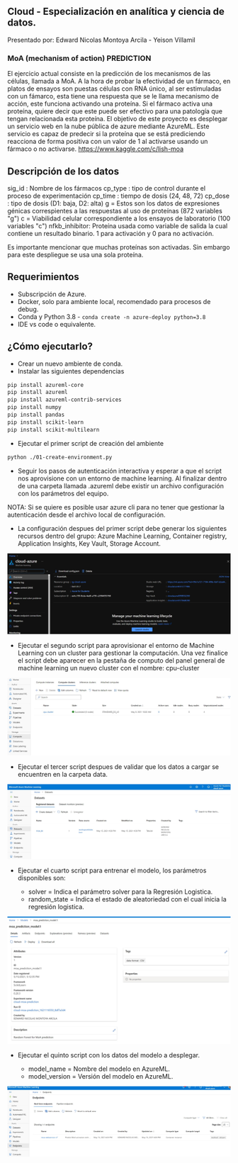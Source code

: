 ## Cloud - Especialización en analítica y ciencia de datos.

Presentado por: Edward Nicolas Montoya Arcila - Yeison Villamil

### MoA (mechanism of action) PREDICTION

El ejercicio actual consiste en la predicción de los mecanismos de las células, llamada a MoA. A la hora de probar la efectividad de un fármaco, en platos de ensayos son puestas células con RNA único, al ser estimuladas con un fámarco, esta tiene una respuesta que se le llama mecanismo de acción, este funciona activando una proteína. Si el fármaco activa una proteína, quiere decir que este puede ser efectivo para una patología que tengan relacionada esta proteína. El objetivo de este proyecto es desplegar un servicio web en la nube pública de azure mediante AzureML. Este servicio es capaz de predecir si la proteína que se está prediciendo reacciona de forma positiva con un valor de 1 al activarse usando un fármaco o no activarse. https://www.kaggle.com/c/lish-moa

## Descripción de los datos

sig_id : Nombre de los fármacos
cp_type : tipo de control durante el proceso de experimentación
cp_time : tiempo de dosis (24, 48, 72)
cp_dose : tipo de dosis (D1: baja, D2: alta)
g = Estos son los datos de expresiones génicas correspientes a las respuestas al uso de proteínas (872 variables "g")
c = Viabilidad celular correspondiente a los ensayos de laboratorio (100 variables "c")
nfkb_inhibitor: Proteína usada como variable de salida la cual contiene un resultado binario. 1 para activación y 0 para no activación.

Es importante mencionar que muchas proteínas son activadas. Sin embargo para este despliegue se usa una sola proteína.

## Requerimientos

- Subscripción de Azure.
- Docker, solo para ambiente local, recomendado para procesos de debug.
- Conda y Python 3.8 - ``` conda create -n azure-deploy python=3.8 ```
- IDE vs code o equivalente.

## ¿Cómo ejecutarlo?

- Crear un nuevo ambiente de conda.
- Instalar las siguientes dependencias

```bash
pip install azureml-core
pip install azureml
pip install azureml-contrib-services
pip install numpy
pip install pandas
pip install scikit-learn
pip install scikit-multilearn
```

- Ejecutar el primer script de creación del ambiente 

```bash
python ./01-create-environment.py
```

- Seguir los pasos de autenticación interactiva y esperar a que el script nos aprovisione con un entorno de machine learning. Al finalizar dentro de una carpeta llamada .azureml debe existir un archivo configuración con los parámetros del equipo.

NOTA: Si se quiere es posible usar azure cli para no tener que gestionar la autenticación desde el archivo local de configuración.

- La configuración despues del primer script debe generar los siguientes recursos dentro del grupo: Azure Machine Learning, Container registry, Application Insights, Key Vault, Storage Account.

![Resource group](images/img1.jpg)

- Ejecutar el segundo script para aprovisionar el entorno de Machine Learning con un cluster para gestionar la computación. Una vez finalice el script debe aparecer en la pestaña de computo del panel general de machine learning un nuevo cluster con el nombre: cpu-cluster

![Compute cloud](images/img2.jpg)

- Ejecutar el tercer script despues de validar que los datos a cargar se encuentren en la carpeta data.

![Datasets](images/img3.jpg)

- Ejecutar el cuarto script para entrenar el modelo, los parámetros disponibles son:

  - solver = Indica el parámetro solver para la Regresión Logistica.
  - random_state = Indica el estado de aleatoriedad con el cual inicia la regresión logistica.

![Datasets](images/img4.jpg)


- Ejecutar el quinto script con los datos del modelo a desplegar.

  - model_name = Nombre del modelo en AzureML.
  - model_version = Versión del modelo en AzureML.

![Datasets](images/img5.jpg)